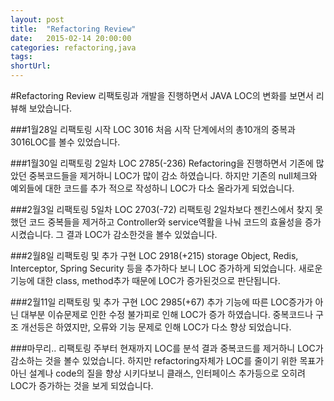 ```yaml
---
layout: post
title:  "Refactoring Review"
date:   2015-02-14 20:00:00
categories: refactoring,java
tags: 
shortUrl:
---
```

#Refactoring Review
리팩토링과 개발을 진행하면서 JAVA LOC의 변화를 보면서 리뷰해 보았습니다.

###1월28일 리팩토링 시작 LOC 3016
처음 시작 단계에서의 총10개의 중복과 3016LOC를 볼수 있었습니다.


###1월30일 리팩토링 2일차 LOC 2785(-236)
Refactoring을 진행하면서 기존에 많았던 중복코드들을 제거하니 LOC가 많이 감소 하였습니다. 하지만 기존의 null체크와 예외들에 대한 코드를 추가 적으로 작성하니 
LOC가 다소 올라가게 되었습니다. 

###2월3일 리팩토링 5일차 LOC 2703(-72)
리팩토링 2일차보다 젠킨스에서 찾지 못했던 코드 중복들을 제거하고 Controller와 service역활을 나눠 코드의 효율성을 증가시켰습니다.
그 결과 LOC가 감소한것을 볼수 있었습니다. 

###2월8일 리팩토링 및 추가 구현 LOC 2918(+215)
storage Object, Redis, Interceptor, Spring Security 등을 추가하다 보니 LOC 증가하게 되었습니다. 새로운 기능에 대한 class, method추가 
때문에 LOC가 증가된것으로 판단됩니다.

###2월11일 리팩토링 및 추가 구현 LOC 2985(+67)
추가 기능에 따른 LOC증가가 아닌 대부분 이슈문제로 인한 수정 불가피로 인해 LOC가 증가 하였습니다. 중복코드나 구조 개선등은 하였지만, 오류와 기능 문제로 인해 LOC가 다소 향상 되었습니다.

###마무리..
리팩토링 주부터 현재까지 LOC를 분석 결과 중복코드를 제거하니 LOC가 감소하는 것을 볼수 있었습니다. 하지만 refactoring자체가 LOC를 줄이기 위한 목표가 아닌 설계나 code의 질을 향상 시키다보니 클래스, 인터페이스 추가등으로 오히려 LOC가 증가하는 것을 보게 되었습니다. 